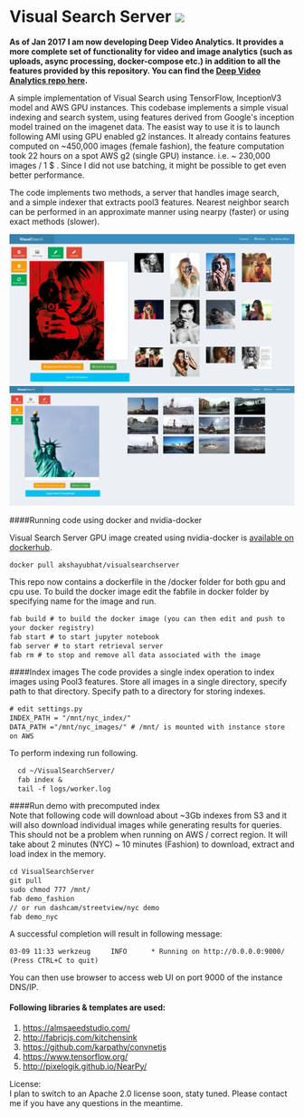 Visual Search Server [![](https://images.microbadger.com/badges/image/akshayubhat/visualsearchserver.svg)](https://microbadger.com/images/akshayubhat/visualsearchserver "Get your own image badge on microbadger.com")
===============

**As of Jan 2017 I am now developing Deep Video Analytics. It provides a more complete set of functionality for video and image analytics (such as uploads, async processing, docker-compose etc.) in addition to all the features provided by this repository. You can find the [Deep Video Analytics repo here](https://github.com/akshayubhat/DeepVideoAnalytics).**

A simple implementation of Visual Search using TensorFlow, InceptionV3 model and AWS GPU instances.
This codebase implements a simple visual indexing and search system, using features derived from Google's inception 
model trained on the imagenet data. The easist way to use it is to launch following AMI using GPU enabled g2 instances.
It already contains features computed on ~450,000 images (female fashion), the feature computation took 22 hours on 
a spot AWS g2 (single GPU) instance. i.e. ~ 230,000 images / 1 $ . Since I did not use batching, it might be possible to 
get even better performance.

The code implements two methods, a server that handles image search, and a simple indexer that extracts pool3 features.
Nearest neighbor search can be performed in an approximate manner using nearpy (faster) or using exact methods (slower).
 
![UI Screenshot](appcode/static/alpha3.png "Alpha Screenshot Female Fashion")
![UI Screenshot](appcode/static/alpha4.png "Alpha Screenshot NYC, Streetview & Dashcam")

####Running code using docker and nvidia-docker

Visual Search Server GPU image created using nvidia-docker is [available on dockerhub](https://hub.docker.com/r/akshayubhat/visualsearchserver/).
```
docker pull akshayubhat/visualsearchserver
```

This repo now contains a dockerfile in the /docker folder for both gpu and cpu use.
To build the docker image edit the fabfile in docker folder by specifying name for the image and run.
``` 
fab build # to build the docker image (you can then edit and push to your docker registry)
fab start # to start jupyter notebook 
fab server # to start retrieval server
fab rm # to stop and remove all data associated with the image
```

####Index images
The code provides a single index operation to index images using Pool3 features.
Store all images in a single directory, specify path to that directory. 
Specify path to a directory for storing indexes.   
```
# edit settings.py
INDEX_PATH = "/mnt/nyc_index/" 
DATA_PATH ="/mnt/nyc_images/" # /mnt/ is mounted with instance store on AWS
```
To perform indexing run following. 
```
  cd ~/VisualSearchServer/
  fab index &
  tail -f logs/worker.log
```

####Run demo with precomputed index  
Note that following code will download about ~3Gb indexes from S3 and it will also download individual images while generating results for queries.
This should not be a problem when running on AWS / correct region. It will take about 2 minutes (NYC) ~ 10 minutes (Fashion)  to download, extract and load index in the memory.
```
cd VisualSearchServer
git pull
sudo chmod 777 /mnt/
fab demo_fashion
// or run dashcam/streetview/nyc demo
fab demo_nyc
```
A successful completion will result in following message:
```
03-09 11:33 werkzeug     INFO      * Running on http://0.0.0.0:9000/ (Press CTRL+C to quit)
```
You can then  use browser to access web UI on port 9000 of the instance DNS/IP.

#### Following libraries & templates are used:
1. https://almsaeedstudio.com/
2. http://fabricjs.com/kitchensink
3. https://github.com/karpathy/convnetjs
4. https://www.tensorflow.org/ 
5. http://pixelogik.github.io/NearPy/

   
License:    
I plan to switch to an Apache 2.0 license soon, staty tuned. Please contact me if you have any questions in the meantime. 
